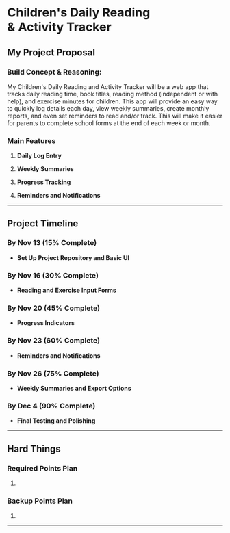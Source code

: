 # **Children's Daily Reading <br>& Activity Tracker**

## **My Project Proposal**

### **Build Concept & Reasoning:**
My Children's Daily Reading and Activity Tracker will be a web app that tracks daily reading time, book titles, reading method (independent or with help), and exercise minutes for children. This app will provide an easy way to quickly log details each day, view weekly summaries, create monthly reports, and even set reminders to read and/or track. This will make it easier for parents to complete school forms at the end of each week or month.

### **Main Features**

1. **Daily Log Entry**
   
2. **Weekly Summaries**

3. **Progress Tracking**
  
4. **Reminders and Notifications**
 
---

## **Project Timeline**

### **By Nov 13 (15% Complete)**
- **Set Up Project Repository and Basic UI**
   
### **By Nov 16 (30% Complete)**
- **Reading and Exercise Input Forms**

### **By Nov 20 (45% Complete)**
- **Progress Indicators**

### **By Nov 23 (60% Complete)**
- **Reminders and Notifications**


### **By Nov 26 (75% Complete)**
- **Weekly Summaries and Export Options**


### **By Dec 4 (90% Complete)**
- **Final Testing and Polishing**


---


## **Hard Things**

### Required Points Plan
1.

### Backup Points Plan
1. 
---
